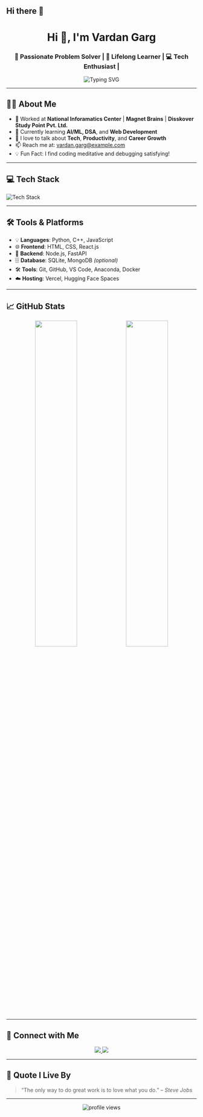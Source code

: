 ## Hi there 👋

<!--
**vdgarg529/vdgarg529** is a ✨ _special_ ✨ repository because its `README.md` (this file) appears on your GitHub profile.

Here are some ideas to get you started:

- 🔭 I’m currently working on ...
- 🌱 I’m currently learning ...
- 👯 I’m looking to collaborate on ...
- 🤔 I’m looking for help with ...
- 💬 Ask me about ...
- 📫 How to reach me: ...
- 😄 Pronouns: ...
- ⚡ Fun fact: ...
-->

<!-- Profile README for Vardan Garg -->

<h1 align="center">Hi 👋, I'm Vardan Garg</h1>
<h3 align="center">🚀 Passionate Problem Solver | 🧠 Lifelong Learner | 💻 Tech Enthusiast | </h3>

<p align="center">
  <img src="https://readme-typing-svg.demolab.com?font=Fira+Code&pause=1000&color=00FEEF&center=true&vCenter=true&width=435&lines=Welcome+to+my+GitHub+Profile!;Let's+build+something+amazing+🚀;" alt="Typing SVG" />
</p>

---

## 🧑‍💻 About Me

- 💼 Worked at **National Inforamatics Center** | **Magnet Brains** | **Disskover Study Point Pvt. Ltd.**
- 🌱 Currently learning **AI/ML, DSA**, and **Web Development**
- 💬 I love to talk about **Tech**, **Productivity**, and **Career Growth**
- 📫 Reach me at: [vardan.garg@example.com](mailto:vardan.garg@example.com)
- 💡 Fun Fact: I find coding meditative and debugging satisfying!

---

## 💻 Tech Stack

<p>
  <img src="https://skillicons.dev/icons?i=python,cpp,html,css,js,react,nodejs,fastapi,sqlite,git,github,vscode,linux" alt="Tech Stack" />
</p>

---

## 🛠️ Tools & Platforms

- 💡 **Languages**: Python, C++, JavaScript
- 🌐 **Frontend**: HTML, CSS, React.js
- 🧠 **Backend**: Node.js, FastAPI
- 🗄️ **Database**: SQLite, MongoDB *(optional)*
- 🛠️ **Tools**: Git, GitHub, VS Code, Anaconda, Docker
- ☁️ **Hosting**: Vercel, Hugging Face Spaces

---

## 📈 GitHub Stats

<p align="center">
  <img src="https://github-readme-stats.vercel.app/api?username=vdgarg529&show_icons=true&theme=radical" width="47%" />
  <img src="https://github-readme-stats.vercel.app/api/top-langs/?username=vdgarg529&layout=compact&theme=radical" width="47%" />
</p>

---

## 🔗 Connect with Me

<p align="center">
  <a href="https://www.linkedin.com/in/vardan-garg-2905" target="_blank">
    <img src="https://img.shields.io/badge/LinkedIn-blue?logo=linkedin&style=for-the-badge" />
  </a>
  <a href="mailto:vdgarg529@gmail.com">
    <img src="https://img.shields.io/badge/Email-D14836?style=for-the-badge&logo=gmail&logoColor=white" />
  </a>
</p>

---

## 🌟 Quote I Live By

> “The only way to do great work is to love what you do.” – *Steve Jobs*

---

<p align="center">
  <img src="https://komarev.com/ghpvc/?username=vdgarg529&label=Profile%20views&color=0e75b6&style=flat" alt="profile views" />
</p>

